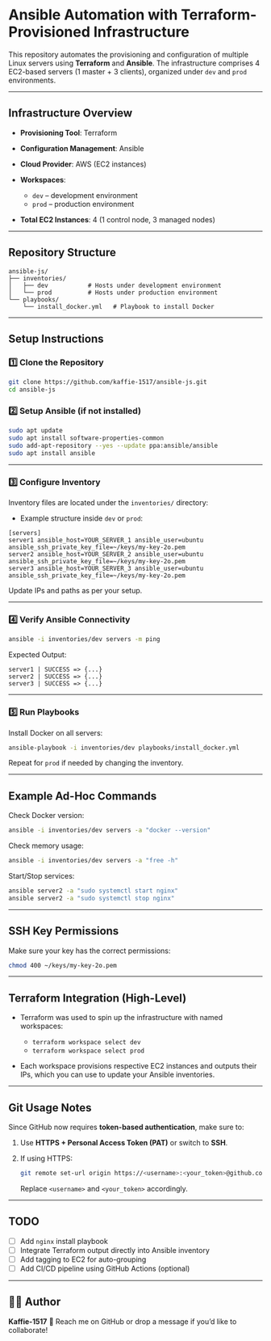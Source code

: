 # Ansible Automation with Terraform-Provisioned Infrastructure

This repository automates the provisioning and configuration of multiple Linux servers using **Terraform** and **Ansible**. The infrastructure comprises 4 EC2-based servers (1 master + 3 clients), organized under `dev` and `prod` environments.

---

##  Infrastructure Overview

* **Provisioning Tool**: Terraform
* **Configuration Management**: Ansible
* **Cloud Provider**: AWS (EC2 instances)
* **Workspaces**:

  * `dev` – development environment
  * `prod` – production environment
* **Total EC2 Instances**: 4 (1 control node, 3 managed nodes)

---

##  Repository Structure

```
ansible-js/
├── inventories/
│   ├── dev           # Hosts under development environment
│   └── prod          # Hosts under production environment
└── playbooks/
    └── install_docker.yml   # Playbook to install Docker
```

---

##  Setup Instructions

### 1️⃣ Clone the Repository

```bash
git clone https://github.com/kaffie-1517/ansible-js.git
cd ansible-js
```

### 2️⃣ Setup Ansible (if not installed)

```bash
sudo apt update
sudo apt install software-properties-common
sudo add-apt-repository --yes --update ppa:ansible/ansible
sudo apt install ansible
```

---

### 3️⃣ Configure Inventory

Inventory files are located under the `inventories/` directory:

* Example structure inside `dev` or `prod`:

```
[servers]
server1 ansible_host=YOUR_SERVER_1 ansible_user=ubuntu ansible_ssh_private_key_file=~/keys/my-key-2o.pem
server2 ansible_host=YOUR_SERVER_2 ansible_user=ubuntu ansible_ssh_private_key_file=~/keys/my-key-2o.pem
server3 ansible_host=YOUR_SERVER_3 ansible_user=ubuntu ansible_ssh_private_key_file=~/keys/my-key-2o.pem
```

Update IPs and paths as per your setup.

---

### 4️⃣ Verify Ansible Connectivity

```bash
ansible -i inventories/dev servers -m ping
```

Expected Output:

```
server1 | SUCCESS => {...}
server2 | SUCCESS => {...}
server3 | SUCCESS => {...}
```

---

### 5️⃣ Run Playbooks

Install Docker on all servers:

```bash
ansible-playbook -i inventories/dev playbooks/install_docker.yml
```

Repeat for `prod` if needed by changing the inventory.

---

##  Example Ad-Hoc Commands

Check Docker version:

```bash
ansible -i inventories/dev servers -a "docker --version"
```

Check memory usage:

```bash
ansible -i inventories/dev servers -a "free -h"
```

Start/Stop services:

```bash
ansible server2 -a "sudo systemctl start nginx"
ansible server2 -a "sudo systemctl stop nginx"
```

---

##  SSH Key Permissions

Make sure your key has the correct permissions:

```bash
chmod 400 ~/keys/my-key-2o.pem
```

---

##  Terraform Integration (High-Level)

* Terraform was used to spin up the infrastructure with named workspaces:

  * `terraform workspace select dev`
  * `terraform workspace select prod`

* Each workspace provisions respective EC2 instances and outputs their IPs, which you can use to update your Ansible inventories.

---

##  Git Usage Notes

Since GitHub now requires **token-based authentication**, make sure to:

1. Use **HTTPS + Personal Access Token (PAT)** or switch to **SSH**.
2. If using HTTPS:

   ```bash
   git remote set-url origin https://<username>:<your_token>@github.com/kaffie-1517/ansible-js.git
   ```

   Replace `<username>` and `<your_token>` accordingly.

---

##  TODO

* [ ] Add `nginx` install playbook
* [ ] Integrate Terraform output directly into Ansible inventory
* [ ] Add tagging to EC2 for auto-grouping
* [ ] Add CI/CD pipeline using GitHub Actions (optional)

---

## 👨‍💻 Author

**Kaffie-1517**
📧 Reach me on GitHub or drop a message if you’d like to collaborate!
